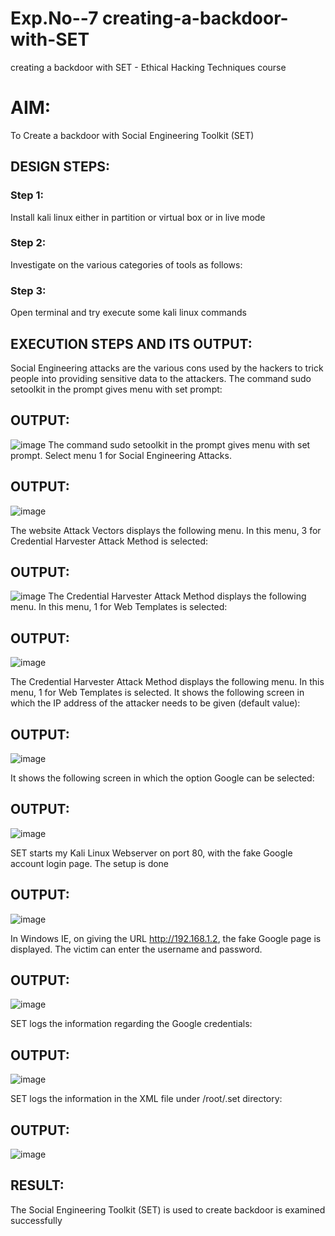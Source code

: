 # Exp.No--7 creating-a-backdoor-with-SET

creating a backdoor with SET - Ethical Hacking Techniques course

# AIM:
To Create a backdoor with Social Engineering Toolkit (SET)

## DESIGN STEPS:

### Step 1:

Install kali linux either in partition or virtual box or in live mode


### Step 2:

Investigate on the various categories of tools as follows:

### Step 3:

Open terminal and try execute some kali linux commands

## EXECUTION STEPS AND ITS OUTPUT:
Social Engineering attacks are the various cons used by the hackers to trick people into providing sensitive data to the attackers. 
The command sudo setoolkit in the prompt gives menu with set prompt:

## OUTPUT:
![image](https://github.com/user-attachments/assets/52936afe-3c54-442f-b65d-194886c32bf9)
The command sudo setoolkit in the prompt gives menu with set prompt. Select menu 1 for Social Engineering Attacks.

## OUTPUT:
![image](https://github.com/user-attachments/assets/e6a95c60-0b61-431d-a728-c19842938990)

The website Attack Vectors displays the following menu. In this menu, 3 for Credential Harvester Attack Method is selected:
## OUTPUT:
![image](https://github.com/user-attachments/assets/4daa1895-27ee-47e4-b6a6-3d69dda35d5b)
The Credential Harvester Attack Method displays the following menu. In this menu, 1 for Web Templates is selected:
## OUTPUT:
![image](https://github.com/user-attachments/assets/aa9e2bd3-a454-4c13-b204-9a0cab488b26)

The Credential Harvester Attack Method displays the following menu. In this menu, 1 for Web Templates is selected.
It shows the following screen in which the IP address of the attacker needs to be given (default value):

## OUTPUT:
![image](https://github.com/user-attachments/assets/cc23fcc6-d300-4a50-b65a-f845eefa0142)

It shows the following screen in which the option Google can be selected:
## OUTPUT:
![image](https://github.com/user-attachments/assets/2133dead-0ed0-4b53-8357-7ddefa923879)

SET starts my Kali Linux Webserver on port 80, with the fake Google account login page. The setup is done
## OUTPUT:
![image](https://github.com/user-attachments/assets/fd6fac92-af00-4818-ac15-51c526e4c237)

In Windows IE, on giving the URL http://192.168.1.2, the fake Google page is displayed. The victim can enter the username and password.

## OUTPUT:
![image](https://github.com/user-attachments/assets/adf26a92-766d-4e8a-9e9b-1642cf3422be)

SET logs the information regarding the Google credentials:
## OUTPUT:
![image](https://github.com/user-attachments/assets/4dfb15be-c3a9-4c7c-8e19-5bc6a5b47665)

SET logs the information in the XML file under /root/.set directory:
## OUTPUT:
![image](https://github.com/user-attachments/assets/95a427d8-a09a-4a52-abf7-56a1a2e97451)
















## RESULT:
The Social Engineering Toolkit (SET) is used to create backdoor is  examined successfully
